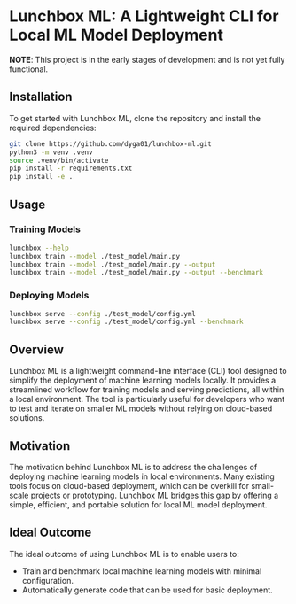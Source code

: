 # Lunchbox ML: A Lightweight CLI for Local ML Model Deployment

**NOTE**: This project is in the early stages of development and is not yet fully functional.

## Installation

To get started with Lunchbox ML, clone the repository and install the required dependencies:

```bash
git clone https://github.com/dyga01/lunchbox-ml.git
python3 -m venv .venv
source .venv/bin/activate
pip install -r requirements.txt
pip install -e .
```

## Usage

### Training Models

```bash
lunchbox --help
lunchbox train --model ./test_model/main.py
lunchbox train --model ./test_model/main.py --output
lunchbox train --model ./test_model/main.py --output --benchmark
```

### Deploying Models

```bash
lunchbox serve --config ./test_model/config.yml
lunchbox serve --config ./test_model/config.yml --benchmark
```

## Overview

Lunchbox ML is a lightweight command-line interface (CLI) tool designed to simplify the deployment of machine learning models locally. It provides a streamlined workflow for training models and serving predictions, all within a local environment. The tool is particularly useful for developers who want to test and iterate on smaller ML models without relying on cloud-based solutions.

## Motivation

The motivation behind Lunchbox ML is to address the challenges of deploying machine learning models in local environments. Many existing tools focus on cloud-based deployment, which can be overkill for small-scale projects or prototyping. Lunchbox ML bridges this gap by offering a simple, efficient, and portable solution for local ML model deployment.

## Ideal Outcome

The ideal outcome of using Lunchbox ML is to enable users to:

- Train and benchmark local machine learning models with minimal configuration.
- Automatically generate code that can be used for basic deployment.
